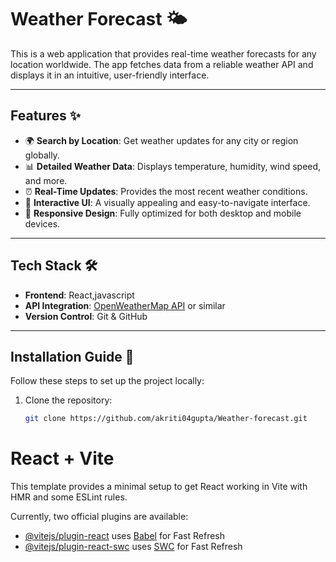 # Weather Forecast 🌤️

This is a web application that provides real-time weather forecasts for any location worldwide. The app fetches data from a reliable weather API and displays it in an intuitive, user-friendly interface.

---

## Features ✨

- 🌍 **Search by Location**: Get weather updates for any city or region globally.
- 📊 **Detailed Weather Data**: Displays temperature, humidity, wind speed, and more.
- ⏰ **Real-Time Updates**: Provides the most recent weather conditions.
- 🌈 **Interactive UI**: A visually appealing and easy-to-navigate interface.
- 📱 **Responsive Design**: Fully optimized for both desktop and mobile devices.

---

## Tech Stack 🛠️

- **Frontend**: React,javascript
- **API Integration**: [OpenWeatherMap API](https://openweathermap.org/api) or similar
- **Version Control**: Git & GitHub

---

## Installation Guide 🚀

Follow these steps to set up the project locally:

1. Clone the repository:
   ```bash
   git clone https://github.com/akriti04gupta/Weather-forecast.git

# React + Vite

This template provides a minimal setup to get React working in Vite with HMR and some ESLint rules.

Currently, two official plugins are available:

- [@vitejs/plugin-react](https://github.com/vitejs/vite-plugin-react/blob/main/packages/plugin-react/README.md) uses [Babel](https://babeljs.io/) for Fast Refresh
- [@vitejs/plugin-react-swc](https://github.com/vitejs/vite-plugin-react-swc) uses [SWC](https://swc.rs/) for Fast Refresh
